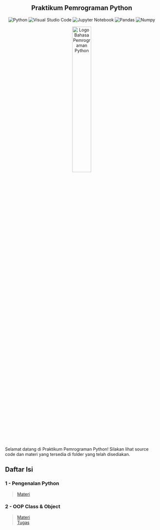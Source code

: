 <h2 align="center">
  Praktikum Pemrograman Python
</h2>

<div align="center">  

  ![Python](https://img.shields.io/badge/Python-3.9.6-blue?style=flat&logo=python&logoColor=white)
  ![Visual Studio Code](https://img.shields.io/badge/Visual%20Studio%20Code-1.58.2-blue?style=flat&logo=visual-studio-code&logoColor=white)
  ![Jupyter Notebook](https://img.shields.io/badge/Jupyter%20Notebook-6.4.0-blue?style=flat&logo=jupyter&logoColor=white)
  ![Pandas](https://img.shields.io/badge/Pandas-1.3.1-blue?style=flat&logo=pandas&logoColor=white)
  ![Numpy](https://img.shields.io/badge/Numpy-1.21.1-blue?style=flat&logo=numpy&logoColor=white)  

</div>

<p align="center">
  <img src="https://i0.wp.com/junilearning.com/wp-content/uploads/2020/06/python-programming-language.webp" alt="Logo Bahasa Pemrograman Python" width="35%" title="Logo Bahasa Pemrograman Python"/>
</p>

Selamat datang di Praktikum Pemrograman Python! Silakan lihat source code dan materi yang tersedia di folder yang telah disediakan.

## Daftar Isi

### 1 - Pengenalan Python
> [Materi](https://github.com/alfikiafan/python-for-math/blob/main/1%20-%20Pengantar%20Python/Materi.md)  

### 2 - OOP Class & Object
> [Materi](https://github.com/alfikiafan/python-for-math/blob/main/2%20-%20OOP%20Class%20%26%20Object/Materi.md)  
> [Tugas](https://github.com/alfikiafan/python-for-math/blob/main/2%20-%20OOP%20Class%20%26%20Object/Tugas.md)